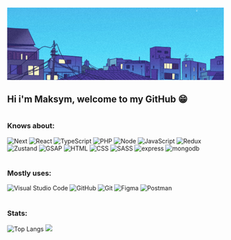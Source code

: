 <!-- ![gomer.gif](https://github.com/FeMaxxx/FeMaxxx/blob/main/assets/gomer.gif) -->

<!-- ![picture1](https://github.com/FeMaxxx/FeMaxxx/blob/main/assets/picture1.png) -->

![cosmos](https://github.com/FeMaxxx/FeMaxxx/blob/main/assets/picture1.png)

## Hi i'm Maksym, welcome to my GitHub 😁

#

### Knows about:

![Next](https://img.shields.io/badge/-Next.js-141321?style=for-the-badge&logo=next.js)
![React](https://img.shields.io/badge/-React-141321?style=for-the-badge&logo=React&logoColor=61DAFB)
![TypeScript](https://img.shields.io/badge/-TypeScript-141321?style=for-the-badge&logo=TypeScript&logoColor=3178c6)
![PHP](https://img.shields.io/badge/-PHP-141321?style=for-the-badge&logo=php&logoColor=white)
![Node](https://img.shields.io/badge/-Node.js-141321?style=for-the-badge&logo=Node.js&logoColor=43853d)
![JavaScript](https://img.shields.io/badge/-JavaScript-141321?style=for-the-badge&logo=JavaScript&logoColor=F7DF1E)
![Redux](https://img.shields.io/badge/-Redux-141321?style=for-the-badge&logo=Redux&logoColor=ba8fff)
![Zustand](https://img.shields.io/badge/-Zustand-141321?style=for-the-badge&logo=zustand&logoColor=ffffff)
![GSAP](https://img.shields.io/badge/-GSAP-141321?style=for-the-badge&logo=gsap&logoColor=ffffff)
![HTML](https://img.shields.io/badge/-HTML-141321?style=for-the-badge&logo=HTML5&logoColor=E34F26)
![CSS](https://img.shields.io/badge/-CSS-141321?style=for-the-badge&logo=CSS3&logoColor=1572B6)
![SASS](https://img.shields.io/badge/-Sass-141321?style=for-the-badge&logo=Sass&logoColor=CC66997)
![express](https://img.shields.io/badge/-express-141321?style=for-the-badge&logo=express&logoColor=black)
![mongodb](https://img.shields.io/badge/-mongodb-141321?style=for-the-badge&logo=mongodb)

#

### Mostly uses:

![Visual Studio Code](https://img.shields.io/badge/-Visual_Studio_Code-141321?style=for-the-badge&logo=VisualStudioCode&logoColor=007ACC)
![GitHub](https://img.shields.io/badge/-GitHub-141321?style=for-the-badge&logo=GitHub&logoColor=fff)
![Git](https://img.shields.io/badge/-Git-141321?style=for-the-badge&logo=Git&logoColor=F05032)
![Figma](https://img.shields.io/badge/-Figma-141321?style=for-the-badge&logo=Figma&logoColor=F24E1E)
![Postman](https://img.shields.io/badge/-Postman-141321?style=for-the-badge&logo=Postman&logoColor=FF6C37)

#

### Stats:

![Top Langs](https://github-readme-stats.vercel.app/api/top-langs/?username=FeMaxxx&layout=compact&theme=radical&title_color=D20000)
<img height="165em" src="https://github-readme-stats.vercel.app/api?username=FeMaxxx&show_icons=true&theme=radical&title_color=D20000&layout=compact"/>
